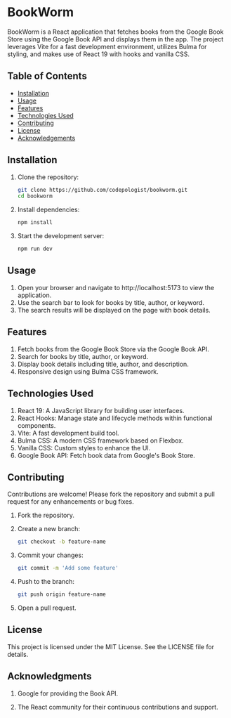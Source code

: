 # BookWorm

BookWorm is a React application that fetches books from the Google Book Store using the Google Book API and displays them in the app. The project leverages Vite for a fast development environment, utilizes Bulma for styling, and makes use of React 19 with hooks and vanilla CSS.

## Table of Contents

- [Installation](#installation)
- [Usage](#usage)
- [Features](#features)
- [Technologies Used](#technologies-used)
- [Contributing](#contributing)
- [License](#license)
- [Acknowledgements](#acknowledgements)

## Installation

1. Clone the repository:
   ```bash
   git clone https://github.com/codepologist/bookworm.git
   cd bookworm
   
2. Install dependencies:
   ```bash
   npm install
   
3. Start the development server:
   ```bash
   npm run dev
   
## Usage

1. Open your browser and navigate to http://localhost:5173 to view the application.
2. Use the search bar to look for books by title, author, or keyword.
3. The search results will be displayed on the page with book details.

## Features

1. Fetch books from the Google Book Store via the Google Book API.
2. Search for books by title, author, or keyword.
3. Display book details including title, author, and description.
4. Responsive design using Bulma CSS framework.

## Technologies Used

1. React 19: A JavaScript library for building user interfaces.
2. React Hooks: Manage state and lifecycle methods within functional components.
3. Vite: A fast development build tool.
4. Bulma CSS: A modern CSS framework based on Flexbox.
5. Vanilla CSS: Custom styles to enhance the UI.
6. Google Book API: Fetch book data from Google's Book Store.

## Contributing

Contributions are welcome! Please fork the repository and submit a pull request for any enhancements or bug fixes.

1. Fork the repository.
   
2. Create a new branch:
   ```bash
   git checkout -b feature-name
   
3. Commit your changes:
   ```bash
   git commit -m 'Add some feature'

4. Push to the branch:
   ```bash
   git push origin feature-name

5. Open a pull request.

## License
This project is licensed under the MIT License. See the LICENSE file for details.

## Acknowledgments
1. Google for providing the Book API.

2. The React community for their continuous contributions and support.

